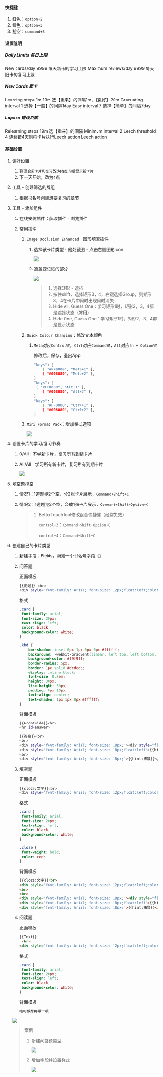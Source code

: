 #### 快捷键

1. 红色：`option+2`
2. 绿色：`option+3`
3. 挖空：`command+3`

#### 设置说明

##### Daily Limits 每日上限
New cards/day 9999 每天新卡的学习上限
Maximum reviews/day 9999 每天旧卡的复习上限

##### New Cards 新卡
Learning steps 1m 19m 选【重来】的间隔1m，【良好】20m
Graduating interval 1 选择【一般】的间隔1day
Easy interval 7 选择【简单】的间隔7day

##### Lapses 错误次数
Relearning steps 19m 选【重来】的间隔
Minimum interval 2
Leech threshold 4 连续错4天则将卡片执行Leech action
Leech action

#### 基础设置

1. 偏好设置

   1. 将`混合新卡片和复习`改为`在复习后显示新卡片`
   2. 下一天开始，改为`4`点

2. 工具 - 创建筛选的牌组

   1. 根据书名号创建想要复习的章节

3. 工具 - 添加组件

   1. 在线安装插件：获取插件 - 浏览插件

   2. 常用插件

      1. `Image Occlusion Enhanced`：图形填空插件

         1. 选择该卡片类型 - 他处截图 - 点击右侧图形icon

            ![](https://raw.githubusercontent.com/jiangsai0502/PicBedRepo/master/img/20220723212138.png)

         2. 遮盖要记忆的部分

            ![](https://raw.githubusercontent.com/jiangsai0502/PicBedRepo/master/img/20220723212224.png)

            > 1. 选择矩形 - 遮挡
            > 2. 按住shift，选择矩形3，4，右键选择Group，则矩形3，4在卡片中同时出现同时消失
            > 3. Hide All, Guess One：学习矩形1时，矩形2，3，4都是遮挡状态（**常用**）
            > 4. Hide One, Guess One：学习矩形1时，矩形2，3，4都是显示状态

      2. `Quick Colour Changing`：修改文本颜色

         1. `Meta`对应`Control键`，`Ctrl`对应`Command键`，`Alt`对应`fn + Option键`

            修改后，保存，退出App
            
            ```bash
            "keys": [
                [ "#FF0000", "Meta+1" ],
                [ "#008080", "Meta+2" ],
            ]
            "keys": [
             [ "#FF0000", "Alt+1" ],
                [ "#008080", "Alt+2" ],
            ]
            "keys": [
                [ "#FF0000", "Ctrl+1" ],
                [ "#008080", "Ctrl+2" ],
            ]
            ```
      
      3. `Mini Format Pack`：增加格式选项
      
         ![](https://raw.githubusercontent.com/jiangsai0502/PicBedRepo/master/img/20220723212300.png)

4. 设置卡片的学习/复习节奏

   1. 0/All：不学新卡片，复习所有到期卡片

   2. All/All：学习所有新卡片，复习所有到期卡片

      ![](https://raw.githubusercontent.com/jiangsai0502/PicBedRepo/master/img/20220723212327.png)

5. 填空题挖空

   1. 情况1：1道题挖2个空，分2张卡片展示，`Command+Shift+C`

   2. 情况2：1道题挖2个空，合成1张卡片展示，`Command+Shift+Option+C`

      > 1. BetterTouchTool修改组合快捷键（经常失效）
      >
      >    `control+3`：`Command+Shift+Option+C`
      >
      >    `control+4`：`Command+Shift+C`
   
6. 创建自己的卡片类型

   1. 新建字段：Fields，新建一个书名号字段《》

   2. 问答题

      正面模板
   
      ```bash
      {{问题}} <br>
      <div style='font-family: Arial; font-size: 12px;float:left;color:#D3D3D3'>《{{《》}}》</div>
      ```

      格式
   
      ```css
      .card {
       font-family: arial;
       font-size: 20px;
       text-align: left;
       color: black;
       background-color: white;
      }
      
      .kbd {
          box-shadow: inset 0px 1px 0px 0px #ffffff;
          background: -webkit-gradient(linear, left top, left bottom, color-stop(0.05, #f9f9f9)stop(1, #e9e9e9) );
          background-color: #f9f9f9;
          border-radius: 5px;
          border: 1px solid #dcdcdc;
          display: inline-block;
          font-size: 0.8em;
          height: 30px;
          line-height: 30px;
          padding: 0px 10px;
          text-align: center;
          text-shadow: 1px 1px 0px #ffffff;
      }
      ```

      背面模板
   
      ```bash
      {{FrontSide}}<br>
      <hr id=answer>
      
      {{答案}}<br>
      <br>
      <div style='font-family: Arial; font-size: 18px;'><div style="float:left"> {{hint:编码}}</div></div><br>
      <div style='font-family: Arial; font-size: 18px;float:left'>{{hint:例子}}</div>
      <br>
      <div style='font-family: Arial; font-size: 18px;'>{{hint:拓展}}</div><br>
      ```

   3. 填空题

      正面模板
   
      ```bash
      {{cloze:文字}}<br>
      <div style='font-family: Arial; font-size: 12px;float:left;color:	#D3D3D3'>《{{《》}}》</div>
      ```

      格式
   
      ```css
      .card {
       font-family: arial;
       font-size: 20px;
       text-align: left;
       color: black;
       background-color: white;
      }
      
      .cloze {
       font-weight: bold;
       color: red;
      }
      ```

      背面模板
   
      ```html
      {{cloze:文字}}<br>
      <div style='font-family: Arial; font-size: 12px;float:left;color:	#D3D3D3'>《{{《》}}》</div>
      <br>
      <br>
      <div style='font-family: Arial; font-size: 18px;'><div style="float:left"> {{hint:编码}}</div></div><br>
      <div style='font-family: Arial; font-size: 18px;float:left'>{{hint:例子}}</div><br>
      <div style='font-family: Arial; font-size: 18px;'>{{hint:拓展}}</div><br>
      ```

   4. 阅读题

      正面模板
   
      ```html
      {{Text}}
       <br>
      <div style='font-family: Arial; font-size: 12px;float:left;color:	#D3D3D3'>《{{《》}}》</div>
      ```

      格式
   
      ```css
      .card {
       font-family: arial;
       font-size: 20px;
       text-align: left;
       color: black;
       background-color: white;
      }
      ```

      背面模板
   
      ```html
      啥时候想再瞟一眼
      ```

   ![](https://raw.githubusercontent.com/jiangsai0502/PicBedRepo/master/img/20220723212407.png)
   
   > 案例
   >
   > 1. 新建问答题类型
   >
   >    ![](https://raw.githubusercontent.com/jiangsai0502/PicBedRepo/master/img/20220723212455.png)
   >
   > 2. 增加字段并设置样式
   >
   >    ![](https://raw.githubusercontent.com/jiangsai0502/PicBedRepo/master/img/20220723212526.png)